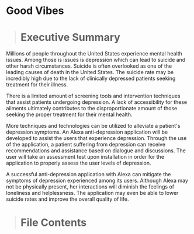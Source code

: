 # Good Vibes

># Executive Summary

Millions of people throughout the United States experience mental health issues. Among those is issues is depression which can lead to 
suicide and other harsh circumstances. Suicide is often overlooked as one of the leading causes of death in the United States. The suicide
rate may be incredibly high due to the lack of clinically depressed patients seeking treatment for their illness. 

There is a limited amount of screening tools and intervention techniques that assist patients undergoing depression. A lack of
accessibility for these ailments ultimately contributes to the disproportionate amount of those seeking the proper treatment for their
mental health.

 More techniques and technologies can be utilized to alleviate a patient's depression symptoms. An Alexa anti-depression application will
 be developed to assist the users that experience depression. Through the use of the application, a patient suffering from depression can
 receive recommendations and assistance based on dialogue and discussions. The user will take an assessment test upon installation in
 order for the application to properly assess the user levels of depression. 

A successful anti-depression application with Alexa can mitigate the  symptoms of depression experienced among its users. Although Alexa
may not be physically present, her interactions will diminish the feelings of loneliness and helplessness. The application may even be
able to lower suicide rates and improve the overall quality of life.

># File Contents
